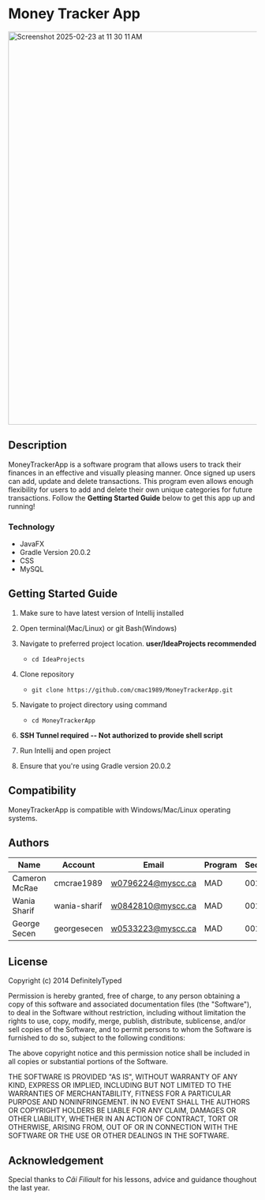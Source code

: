 # Money Tracker App
<img width="797" alt="Screenshot 2025-02-23 at 11 30 11 AM" src="https://github.com/user-attachments/assets/07c45424-decb-4490-924d-420ad198dcc6" />

## Description
MoneyTrackerApp is a software program that allows users to track their finances in an effective and visually pleasing manner. Once signed up users can add, update and delete transactions. This program even allows enough flexibility for users to add and delete their own unique categories for future transactions. Follow the **Getting Started Guide** below to get this app up and running!


### Technology
- JavaFX
- Gradle Version 20.0.2
- CSS
- MySQL

## Getting Started Guide
1. Make sure to have latest version of Intellij installed

2. Open terminal(Mac/Linux) or git Bash(Windows)

3. Navigate to preferred project location. **user/IdeaProjects recommended**
   -     cd IdeaProjects

4. Clone repository
   -     git clone https://github.com/cmac1989/MoneyTrackerApp.git

5. Navigate to project directory using command
   -     cd MoneyTrackerApp

6. **SSH Tunnel required -- Not authorized to provide shell script**

7. Run Intellij and open project

8. Ensure that you're using Gradle version 20.0.2

## Compatibility
MoneyTrackerApp is compatible with Windows/Mac/Linux operating systems.

## Authors

|Name|Account|Email|Program|Section|
|---|---|---|---|---|
|Cameron McRae|cmcrae1989|w0796224@myscc.ca|MAD|001|
|Wania Sharif|wania-sharif|w0842810@myscc.ca|MAD|001|
|George Secen|georgesecen|w0533223@myscc.ca|MAD|001|

## License
Copyright (c) 2014 DefinitelyTyped

Permission is hereby granted, free of charge, to any person
obtaining a copy of this software and associated documentation
files (the "Software"), to deal in the Software without
restriction, including without limitation the rights to use,
copy, modify, merge, publish, distribute, sublicense, and/or sell
copies of the Software, and to permit persons to whom the
Software is furnished to do so, subject to the following
conditions:

The above copyright notice and this permission notice shall be
included in all copies or substantial portions of the Software.

THE SOFTWARE IS PROVIDED "AS IS", WITHOUT WARRANTY OF ANY KIND,
EXPRESS OR IMPLIED, INCLUDING BUT NOT LIMITED TO THE WARRANTIES
OF MERCHANTABILITY, FITNESS FOR A PARTICULAR PURPOSE AND
NONINFRINGEMENT. IN NO EVENT SHALL THE AUTHORS OR COPYRIGHT
HOLDERS BE LIABLE FOR ANY CLAIM, DAMAGES OR OTHER LIABILITY,
WHETHER IN AN ACTION OF CONTRACT, TORT OR OTHERWISE, ARISING
FROM, OUT OF OR IN CONNECTION WITH THE SOFTWARE OR THE USE OR
OTHER DEALINGS IN THE SOFTWARE.

## Acknowledgement
Special thanks to *Câi Filiault* for his lessons, advice and guidance thoughout the last year.

